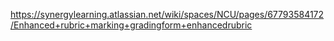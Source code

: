 https://synergylearning.atlassian.net/wiki/spaces/NCU/pages/67793584172/Enhanced+rubric+marking+gradingform+enhancedrubric